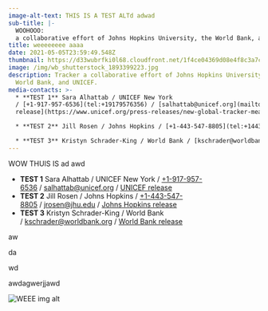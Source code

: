 ```yaml
---
image-alt-text: THIS IS A TEST ALTd adwad
sub-title: |-
  WOOHOOO:
  a collaborative effort of Johns Hopkins University, the World Bank, and UNICE
title: weeeeeeee aaaa
date: 2021-05-05T23:59:49.548Z
thumbnail: https://d33wubrfki0l68.cloudfront.net/1f4ce04369d08e4f8c3a7ca30a11c4873fda2ae1/5ec76/static/netlify-cms-logo-89325c27d4b56df2c79af749826c6730.svg
image: /img/wb_shutterstock_1893399223.jpg
description: Tracker a collaborative effort of Johns Hopkins University, the
  World Bank, and UNICEF.
media-contacts: >-
  * **TEST 1** Sara Alhattab / UNICEF New York
  / [+1-917-957-6536](tel:+19179576356) / [salhattab@unicef.org](mailto:salhattab@unicef.org) / [UNICEF
  release](https://www.unicef.org/press-releases/new-global-tracker-measure-pandemics-impact-education-worldwide)

  * **TEST 2** Jill Rosen / Johns Hopkins / [+1-443-547-8805](tel:+14435478805) / [jrosen@jhu.edu](mailto:jrosen@jhu.edu) / [Johns Hopkins release](https://releases.jhu.edu/2021/03/26/new-global-tracker-to-measure-pandemics-impact-on-education-worldwide/)

  * **TEST 3** Kristyn Schrader-King / World Bank / [kschrader@worldbank.org](mailto:kschrader@worldbank.org) / [World Bank release](https://www.worldbank.org/en/news/press-release/2021/03/26/new-global-tracker-to-measure-pandemic-s-impact-on-education-worldwide)
---
```

WOW THUIS IS ad awd



* **TEST 1** Sara Alhattab / UNICEF New York / [+1-917-957-6536](tel:+19179576356) / [salhattab@unicef.org](mailto:salhattab@unicef.org) / [UNICEF release](https://www.unicef.org/press-releases/new-global-tracker-measure-pandemics-impact-education-worldwide)
* **TEST 2** Jill Rosen / Johns Hopkins / [+1-443-547-8805](tel:+14435478805) / [jrosen@jhu.edu](mailto:jrosen@jhu.edu) / [Johns Hopkins release](https://releases.jhu.edu/2021/03/26/new-global-tracker-to-measure-pandemics-impact-on-education-worldwide/)
* **TEST 3** Kristyn Schrader-King / World Bank / [kschrader@worldbank.org](mailto:kschrader@worldbank.org) / [World Bank release](https://www.worldbank.org/en/news/press-release/2021/03/26/new-global-tracker-to-measure-pandemic-s-impact-on-education-worldwide)

aw

da

wd

awdagwerjjawd 

![WEEE img alt](https://s3.amazonaws.com/i.michaelsoolee.com/20191118-logo.png "IMAGE TITLE")
